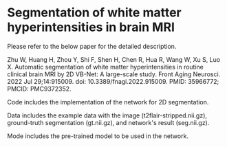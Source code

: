 # Segmentation of white matter hyperintensities in brain MRI

Please refer to the below paper for the detailed description. 

Zhu W, Huang H, Zhou Y, Shi F, Shen H, Chen R, Hua R, Wang W, Xu S, Luo X. Automatic segmentation of white matter hyperintensities in routine clinical brain MRI by 2D VB-Net: A large-scale study. Front Aging Neurosci. 2022 Jul 29;14:915009. doi: 10.3389/fnagi.2022.915009. PMID: 35966772; PMCID: PMC9372352.

Code includes the implementation of the network for 2D segmentation.

Data includes the example data with the image (t2flair-stripped.nii.gz), ground-truth segmentation (gt.nii.gz), and network's result (seg.nii.gz).

Mode includes the pre-trained model to be used in the network.
